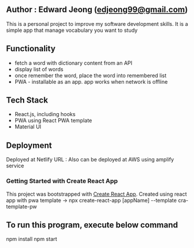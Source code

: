 ## Author : Edward Jeong (edjeong99@gmail.com)

This is a personal project to improve my software development skills.
It is a simple app that manage vocabulary you want to study

## Functionality
- fetch a word with dictionary content from an API
- display list of words 
- once remember the word, place the word into remembered list
- PWA - installable as an app.  app works when network is offline

## Tech Stack
- React.js, including hooks
- PWA using React PWA template
- Material UI


## Deployment
Deployed at Netlify
URL : 
Also can be deployed at AWS using amplify service



### Getting Started with Create React App
This project was bootstrapped with [Create React App](https://github.com/facebook/create-react-app).
Created using react app with pwa template → npx create-react-app [appName] --template cra-template-pw



## To run this program, execute below command
npm install
npm start